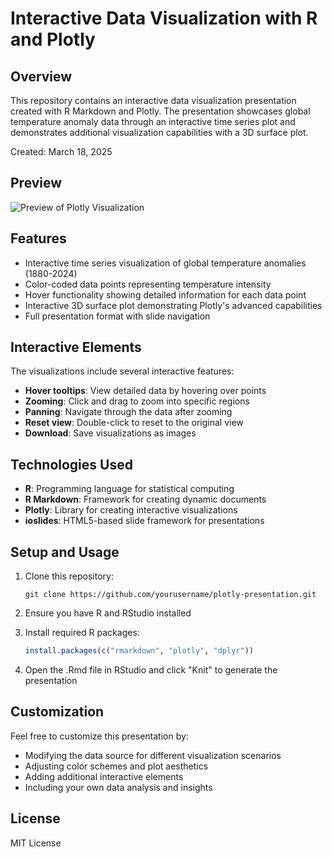 # Interactive Data Visualization with R and Plotly

## Overview
This repository contains an interactive data visualization presentation created with R Markdown and Plotly. The presentation showcases global temperature anomaly data through an interactive time series plot and demonstrates additional visualization capabilities with a 3D surface plot.

Created: March 18, 2025

## Preview
![Preview of Plotly Visualization](https://via.placeholder.com/800x400?text=Interactive+Plotly+Visualization)

## Features
- Interactive time series visualization of global temperature anomalies (1880-2024)
- Color-coded data points representing temperature intensity
- Hover functionality showing detailed information for each data point
- Interactive 3D surface plot demonstrating Plotly's advanced capabilities
- Full presentation format with slide navigation

## Interactive Elements
The visualizations include several interactive features:
- **Hover tooltips**: View detailed data by hovering over points
- **Zooming**: Click and drag to zoom into specific regions
- **Panning**: Navigate through the data after zooming
- **Reset view**: Double-click to reset to the original view
- **Download**: Save visualizations as images

## Technologies Used
- **R**: Programming language for statistical computing
- **R Markdown**: Framework for creating dynamic documents
- **Plotly**: Library for creating interactive visualizations
- **ioslides**: HTML5-based slide framework for presentations

## Setup and Usage
1. Clone this repository:
   ```
   git clone https://github.com/yourusername/plotly-presentation.git
   ```

2. Ensure you have R and RStudio installed

3. Install required R packages:
   ```r
   install.packages(c("rmarkdown", "plotly", "dplyr"))
   ```

4. Open the .Rmd file in RStudio and click "Knit" to generate the presentation

## Customization
Feel free to customize this presentation by:
- Modifying the data source for different visualization scenarios
- Adjusting color schemes and plot aesthetics
- Adding additional interactive elements
- Including your own data analysis and insights

## License
MIT License

